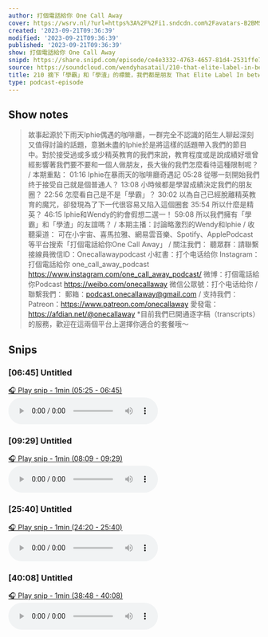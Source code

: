 ```yaml
---
author: 打個電話給你 One Call Away
cover: https://wsrv.nl/?url=https%3A%2F%2Fi1.sndcdn.com%2Favatars-B2BMSVh50YmC1jAG-vLKGHw-original.jpg&w=200&h=200
created: '2023-09-21T09:36:39'
modified: '2023-09-21T09:36:39'
published: '2023-09-21T09:36:39'
show: 打個電話給你 One Call Away
snipd: https://share.snipd.com/episode/ce4e3332-4763-4657-81d4-2531ffe7a300
source: https://soundcloud.com/wendyhasatail/210-that-elite-label-in-between-us
title: 210 摘下「學霸」和「學渣」的標籤，我們都是朋友 That Elite Label In between Us
type: podcast-episode
---
```



## Show notes
> 故事起源於下雨天Iphie偶遇的咖啡廳，一群完全不認識的陌生人聊起深刻又值得討論的話題，意猶未盡的Iphie於是將這樣的話題帶入我們的節目中。對於接受過或多或少精英教育的我們來說，教育程度或是說成績好壞曾經影響著我們要不要和一個人做朋友，長大後的我們怎麼看待這種限制呢？
> /
> 本期重點：
> 01:16 Iphie在暴雨天的咖啡廳奇遇記
> 05:28 從哪一刻開始我們终于接受自己就是個普通人？
> 13:08 小時候都是學習成績決定我們的朋友圈？
> 22:56 怎麼看自己是不是「學霸」？
> 30:02 以為自己已經脫離精英教育的魔咒，卻發現為了下一代很容易又陷入這個圈套
> 35:54 所以什麼是精英？
> 46:15 Iphie和Wendy的約會假想二選一！
> 59:08 所以我們擁有「學霸」和「學渣」的友誼嗎？
> /
> 本期主播：討論略激烈的Wendy和Iphie
> /
> 收聽渠道：
> 可在小宇宙、喜馬拉雅、網易雲音樂、Spotify、ApplePodcast等平台搜索「打個電話給你One Call Away」
> /
> 關注我們： 聽眾群：請聯繫接線員微信ID：Onecallawaypodcast
> 小紅書：打个电话给你
> Instagram：打個電話給你 one_call_away_podcast https://www.instagram.com/one_call_away_podcast/
> 微博：打個電話給你Podcast https://weibo.com/onecallaway
> 微信公眾號：打个电话给你
> /
> 聯繫我們：
> 郵箱：podcast.onecallaway@gmail.com
> /
> 支持我們：
> Patreon：https://www.patreon.com/onecallaway
> 愛發電：https://afdian.net/@onecallaway
> *目前我們已開通逐字稿（transcripts）的服務，歡迎在這兩個平台上選擇你適合的套餐哦～

## Snips
### [06:45] Untitled
[🎧 Play snip - 1min️ (05:25 - 06:45)](https://share.snipd.com/snip/30443082-bade-46ac-966d-d4e6633f8bbb)
<audio controls> <source src="https://sw.soundon.fm/p/R3OUS7/chtbl.com/track/7AEC28/http://feeds.soundcloud.com/stream/1619197494-wendyhasatail-210-that-elite-label-in-between-us.mp3#t=05:25,06:45"> </audio>
### [09:29] Untitled
[🎧 Play snip - 1min️ (08:09 - 09:29)](https://share.snipd.com/snip/52b732c6-d661-498e-a92f-66430f7704f7)
<audio controls> <source src="https://sw.soundon.fm/p/R3OUS7/chtbl.com/track/7AEC28/http://feeds.soundcloud.com/stream/1619197494-wendyhasatail-210-that-elite-label-in-between-us.mp3#t=08:09,09:29"> </audio>
### [25:40] Untitled
[🎧 Play snip - 1min️ (24:20 - 25:40)](https://share.snipd.com/snip/99c910af-ad83-4f14-b3f7-4eefe1461a95)
<audio controls> <source src="https://sw.soundon.fm/p/R3OUS7/chtbl.com/track/7AEC28/http://feeds.soundcloud.com/stream/1619197494-wendyhasatail-210-that-elite-label-in-between-us.mp3#t=24:20,25:40"> </audio>
### [40:08] Untitled
[🎧 Play snip - 1min️ (38:48 - 40:08)](https://share.snipd.com/snip/7c3ced4f-4a4f-4585-94f2-e185b2c1ee8e)
<audio controls> <source src="https://sw.soundon.fm/p/R3OUS7/chtbl.com/track/7AEC28/http://feeds.soundcloud.com/stream/1619197494-wendyhasatail-210-that-elite-label-in-between-us.mp3#t=38:48,40:08"> </audio>
